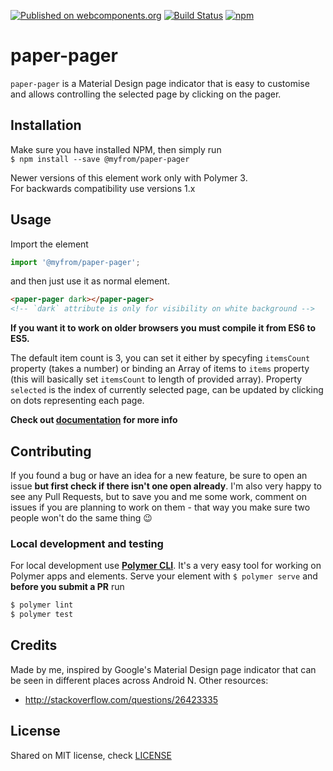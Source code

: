 [![Published on webcomponents.org](https://img.shields.io/badge/webcomponents.org-published-blue.svg?style=flat-square)](https://www.webcomponents.org/element/@myfrom/paper-pager)
[![Build Status](https://img.shields.io/travis/myfrom/paper-pager.svg?style=flat-square)](https://travis-ci.org/myfrom/paper-pager)
[![npm](https://img.shields.io/npm/v/@myfrom/paper-pager.svg?style=flat-square)](https://www.npmjs.com/package/@myfrom/paper-pager)

# paper-pager

`paper-pager` is a Material Design page indicator that is easy to customise and allows controlling the selected page by clicking on the pager.

## Installation

Make sure you have installed NPM, then simply run  
`$ npm install --save @myfrom/paper-pager`

Newer versions of this element work only with Polymer 3.  
For backwards compatibility use versions 1.x

## Usage

Import the element
```js
import '@myfrom/paper-pager';
```
 and then just use it as normal element.
<!--
```
<custom-element-demo>
  <template>
    <link rel="import" href="paper-pager.html">
    <next-code-block></next-code-block>
  </template>
</custom-element-demo>
```
-->
```html
<paper-pager dark></paper-pager>
<!-- `dark` attribute is only for visibility on white background -->
```

**If you want it to work on older browsers you must compile it from ES6 to ES5.**

The default item count is 3, you can set it either by specyfing `itemsCount` property (takes a number) or binding an Array of items to `items` property (this will basically set `itemsCount` to length of provided array).
Property `selected` is the index of currently selected page, can be updated by clicking on dots representing each page.

**Check out [documentation](https://www.webcomponents.org/element/@myfrom/paper-pager/elements/paper-pager) for more info**

## Contributing

If you found a bug or have an idea for a new feature, be sure to open an issue **but first check if there isn't one open already**. I'm also very happy to see any Pull Requests, but to save you and me some work, comment on issues if you are planning to work on them - that way you make sure two people won't do the same thing :wink:

### Local development and testing

For local development use **[Polymer CLI](https://www.polymer-project.org/3.0/docs/tools/polymer-cli)**. It's a very easy tool for working on Polymer apps and elements. Serve your element with `$ polymer serve` and **before you submit a PR** run
```bash
$ polymer lint
$ polymer test
```

## Credits

Made by me, inspired by Google's Material Design page indicator that can be seen in different places across Android N.
Other resources:
- http://stackoverflow.com/questions/26423335

## License

Shared on MIT license, check [LICENSE](LICENSE)
